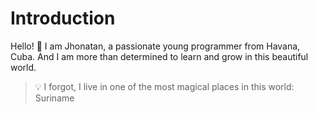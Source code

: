 # Introduction

Hello! 👋 I am Jhonatan, a passionate young programmer from Havana, Cuba. And I am more than determined to learn and grow in this beautiful world.

> :bulb: I forgot, I live in one of the most magical places in this world: Suriname
